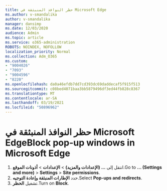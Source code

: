 ```yaml
---
title: حظر النوافذ المنبثقة في Microsoft Edge
ms.author: v-smandalika
author: v-smandalika
manager: dansimp
ms.date: 12/03/2020
audience: Admin
ms.topic: article
ms.service: o365-administration
ROBOTS: NOINDEX, NOFOLLOW
localization_priority: Normal
ms.collection: Adm_O365
ms.custom:
- "9004026"
- "7093"
- "9004596"
- "8220"
ms.openlocfilehash: da0a46efdb7dd7cd393dc69daddecaf5f915f513
ms.sourcegitcommit: c08bed4071baa3bb5879496df3ed44fb828c8367
ms.translationtype: MT
ms.contentlocale: ar-SA
ms.lasthandoff: 03/19/2021
ms.locfileid: "50896962"
---
```

# <a name="block-pop-up-windows-in-microsoft-edge"></a><span data-ttu-id="6dc81-102">حظر النوافذ المنبثقة في Microsoft Edge</span><span class="sxs-lookup"><span data-stu-id="6dc81-102">Block pop-up windows in Microsoft Edge</span></span>

1. <span data-ttu-id="6dc81-103">انتقل إلى **... (الإعدادات والمزيد)**  >  **الإعدادات**  >  **أذونات الموقع**.</span><span class="sxs-lookup"><span data-stu-id="6dc81-103">Go to **... (Settings and more)** > **Settings** > **Site permissions**.</span></span>
2. <span data-ttu-id="6dc81-104">حدد **الإطارات المنبثقة وإعادة التوجيه**.</span><span class="sxs-lookup"><span data-stu-id="6dc81-104">Select **Pop-ups and redirects**.</span></span>
3. <span data-ttu-id="6dc81-105">تشغيل **الحظر**.</span><span class="sxs-lookup"><span data-stu-id="6dc81-105">Turn on **Block**.</span></span>